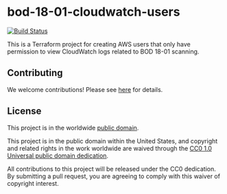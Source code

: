# bod-18-01-cloudwatch-users #

[![Build Status](https://travis-ci.com/cisagov/bod-18-01-cloudwatch-users.svg?branch=develop)](https://travis-ci.com/cisagov/bod-18-01-cloudwatch-users)

This is a Terraform project for creating AWS users that only have
permission to view CloudWatch logs related to BOD 18-01 scanning.

## Contributing ##

We welcome contributions!  Please see [here](CONTRIBUTING.md) for
details.

## License ##

This project is in the worldwide [public domain](LICENSE.md).

This project is in the public domain within the United States, and
copyright and related rights in the work worldwide are waived through
the [CC0 1.0 Universal public domain
dedication](https://creativecommons.org/publicdomain/zero/1.0/).

All contributions to this project will be released under the CC0
dedication. By submitting a pull request, you are agreeing to comply
with this waiver of copyright interest.
